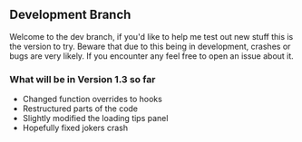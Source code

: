 ## Development Branch
Welcome to the dev branch, if you'd like to help me test out new stuff this is the version to try.
Beware that due to this being in development, crashes or bugs are very likely. If you encounter any feel free to open an issue about it.

### What will be in Version 1.3 so far
- Changed function overrides to hooks
- Restructured parts of the code
- Slightly modified the loading tips panel
- Hopefully fixed jokers crash
